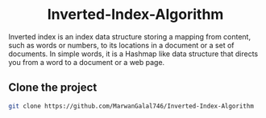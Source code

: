 <div align="center">
  <br>
  <h1>Inverted-Index-Algorithm</h1>
</div>
Inverted index is an index data structure storing a mapping from content, such as words or numbers, to its locations in a document or a set of documents. In simple words, it is a Hashmap like data structure that directs you from a word to a document or a web page.

## Clone the project

```bash
git clone https://github.com/MarwanGalal746/Inverted-Index-Algorithm
```

